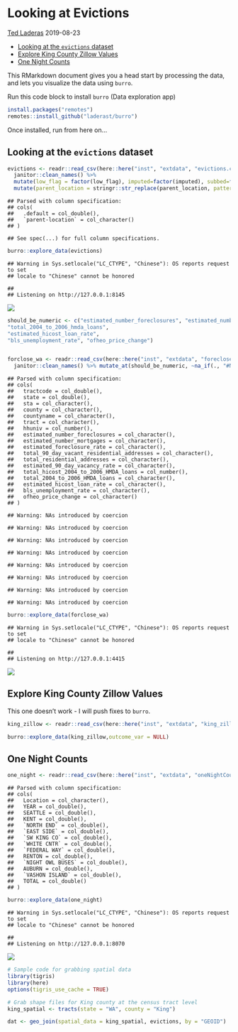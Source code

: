 Looking at Evictions
================
[Ted Laderas](https://github.com/laderast)
2019-08-23

  - [Looking at the `evictions`
    dataset](#looking-at-the-evictions-dataset)
  - [Explore King County Zillow
    Values](#explore-king-county-zillow-values)
  - [One Night Counts](#one-night-counts)

This RMarkdown document gives you a head start by processing the data,
and lets you visualize the data using `burro`.

Run this code block to install `burro` (Data exploration app)

``` r
install.packages("remotes")
remotes::install_github("laderast/burro")
```

Once installed, run from here on…

## Looking at the `evictions` dataset

``` r
evictions <- readr::read_csv(here::here("inst", "extdata", "evictions.csv")) %>% 
  janitor::clean_names() %>% 
  mutate(low_flag = factor(low_flag), imputed=factor(imputed), subbed=factor(subbed)) %>%
  mutate(parent_location = stringr::str_replace(parent_location, pattern = ", Washington", replacement = ""))
```

    ## Parsed with column specification:
    ## cols(
    ##   .default = col_double(),
    ##   `parent-location` = col_character()
    ## )

    ## See spec(...) for full column specifications.

``` r
burro::explore_data(evictions)
```

    ## Warning in Sys.setlocale("LC_CTYPE", "Chinese"): OS reports request to set
    ## locale to "Chinese" cannot be honored

    ## 
    ## Listening on http://127.0.0.1:8145

![](evictions_files/figure-gfm/unnamed-chunk-2-1.png)<!-- -->

``` r
should_be_numeric <- c("estimated_number_foreclosures", "estimated_number_mortgages", "estimated_foreclosure_rate"      , "total_90_day_vacant_residential_addresses","total_residential_addresses","estimated_90_day_vacancy_rate", "total_hicost_2004_to_2006_hmda_loans",     
"total_2004_to_2006_hmda_loans",            
"estimated_hicost_loan_rate",               
"bls_unemployment_rate", "ofheo_price_change")


forclose_wa <- readr::read_csv(here::here("inst", "extdata", "forecloseWATract.csv")) %>%
  janitor::clean_names() %>% mutate_at(should_be_numeric, ~na_if(., "#NULL!")) %>% mutate_at(should_be_numeric, ~stringr::str_replace(., "%", "")) %>% mutate_at(should_be_numeric, as.numeric) %>% select(-county, -state, -sta)
```

    ## Parsed with column specification:
    ## cols(
    ##   tractcode = col_double(),
    ##   state = col_double(),
    ##   sta = col_character(),
    ##   county = col_character(),
    ##   countyname = col_character(),
    ##   tract = col_character(),
    ##   hhuniv = col_number(),
    ##   estimated_number_foreclosures = col_character(),
    ##   estimated_number_mortgages = col_character(),
    ##   estimated_foreclosure_rate = col_character(),
    ##   total_90_day_vacant_residential_addresses = col_character(),
    ##   total_residential_addresses = col_character(),
    ##   estimated_90_day_vacancy_rate = col_character(),
    ##   total_hicost_2004_to_2006_HMDA_loans = col_number(),
    ##   total_2004_to_2006_HMDA_loans = col_character(),
    ##   estimated_hicost_loan_rate = col_character(),
    ##   bls_unemployment_rate = col_character(),
    ##   ofheo_price_change = col_character()
    ## )

    ## Warning: NAs introduced by coercion
    
    ## Warning: NAs introduced by coercion
    
    ## Warning: NAs introduced by coercion
    
    ## Warning: NAs introduced by coercion
    
    ## Warning: NAs introduced by coercion
    
    ## Warning: NAs introduced by coercion
    
    ## Warning: NAs introduced by coercion
    
    ## Warning: NAs introduced by coercion

``` r
burro::explore_data(forclose_wa)
```

    ## Warning in Sys.setlocale("LC_CTYPE", "Chinese"): OS reports request to set
    ## locale to "Chinese" cannot be honored

    ## 
    ## Listening on http://127.0.0.1:4415

![](evictions_files/figure-gfm/unnamed-chunk-3-1.png)<!-- -->

## Explore King County Zillow Values

This one doesn’t work - I will push fixes to `burro`.

``` r
king_zillow <- readr::read_csv(here::here("inst", "extdata", "king_zillow.csv"))

burro::explore_data(king_zillow,outcome_var = NULL)
```

## One Night Counts

``` r
one_night <- readr::read_csv(here::here("inst", "extdata", "oneNightCount.csv")) %>% janitor::clean_names() %>% tidyr::gather("neighborhood", "count", -year, -location)
```

    ## Parsed with column specification:
    ## cols(
    ##   Location = col_character(),
    ##   YEAR = col_double(),
    ##   SEATTLE = col_double(),
    ##   KENT = col_double(),
    ##   `NORTH END` = col_double(),
    ##   `EAST SIDE` = col_double(),
    ##   `SW KING CO` = col_double(),
    ##   `WHITE CNTR` = col_double(),
    ##   `FEDERAL WAY` = col_double(),
    ##   RENTON = col_double(),
    ##   `NIGHT OWL BUSES` = col_double(),
    ##   AUBURN = col_double(),
    ##   `VASHON ISLAND` = col_double(),
    ##   TOTAL = col_double()
    ## )

``` r
burro::explore_data(one_night)
```

    ## Warning in Sys.setlocale("LC_CTYPE", "Chinese"): OS reports request to set
    ## locale to "Chinese" cannot be honored

    ## 
    ## Listening on http://127.0.0.1:8070

![](evictions_files/figure-gfm/unnamed-chunk-5-1.png)<!-- -->

``` r
# Sample code for grabbing spatial data
library(tigris)
library(here)
options(tigris_use_cache = TRUE)

# Grab shape files for King county at the census tract level
king_spatial <- tracts(state = "WA", county = "King")

dat <- geo_join(spatial_data = king_spatial, evictions, by = "GEOID") 
```
